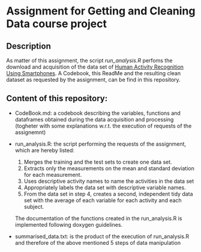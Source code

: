 # Assignment for Getting and Cleaning Data course project

## Description

As matter of this assignment, the script *run_analysis.R* perfoms the download and acquisition of the data set of [Human Activity Recognition Using Smartphones](https://d396qusza40orc.cloudfront.net/getdata%2Fprojectfiles%2FUCI%20HAR%20Dataset.zip).
A Codebook, this ReadMe and the resulting clean dataset as requested by the assignment, can be find in this repository.

## Content of this repository:

- CodeBook.md: a codebook describing the variables, functions and dataframes obtained during the data acquisition and processing (togheter with some explanations w.r.t. the execution of requests of the assignemnt)

- run_analysis.R: the script performing the requests of the assignment, which are hereby listed:

   1. Merges the training and the test sets to create one data set.
   1. Extracts only the measurements on the mean and standard deviation for each measurement.
   1. Uses descriptive activity names to name the activities in the data set
   1. Appropriately labels the data set with descriptive variable names.
   1. From the data set in step 4, creates a second, independent tidy data set with the average of each variable for each activity and each subject.

    The documentation of the functions created in the run_analysis.R is implemented following doxygen guidelines.

- summarised_data.txt: is the product of the execution of run_analysis.R and therefore of the above mentioned 5 steps of data manipulation



